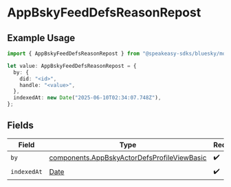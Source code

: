 # AppBskyFeedDefsReasonRepost

## Example Usage

```typescript
import { AppBskyFeedDefsReasonRepost } from "@speakeasy-sdks/bluesky/models/components";

let value: AppBskyFeedDefsReasonRepost = {
  by: {
    did: "<id>",
    handle: "<value>",
  },
  indexedAt: new Date("2025-06-10T02:34:07.748Z"),
};
```

## Fields

| Field                                                                                                      | Type                                                                                                       | Required                                                                                                   | Description                                                                                                |
| ---------------------------------------------------------------------------------------------------------- | ---------------------------------------------------------------------------------------------------------- | ---------------------------------------------------------------------------------------------------------- | ---------------------------------------------------------------------------------------------------------- |
| `by`                                                                                                       | [components.AppBskyActorDefsProfileViewBasic](../../models/components/appbskyactordefsprofileviewbasic.md) | :heavy_check_mark:                                                                                         | N/A                                                                                                        |
| `indexedAt`                                                                                                | [Date](https://developer.mozilla.org/en-US/docs/Web/JavaScript/Reference/Global_Objects/Date)              | :heavy_check_mark:                                                                                         | N/A                                                                                                        |